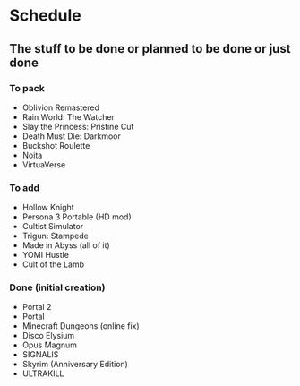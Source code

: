 # Schedule
## The stuff to be done or planned to be done or just done

### To pack
- Oblivion Remastered
- Rain World: The Watcher
- Slay the Princess: Pristine Cut
- Death Must Die: Darkmoor
- Buckshot Roulette
- Noita
- VirtuaVerse

### To add
- Hollow Knight
- Persona 3 Portable (HD mod)
- Cultist Simulator
- Trigun: Stampede
- Made in Abyss (all of it)
- YOMI Hustle
- Cult of the Lamb

### Done (initial creation)
- Portal 2
- Portal
- Minecraft Dungeons (online fix)
- Disco Elysium
- Opus Magnum
- SIGNALIS
- Skyrim (Anniversary Edition)
- ULTRAKILL